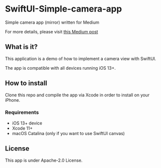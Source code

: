 # SwiftUI-Simple-camera-app
Simple camera app (mirror) written for Medium

For more details, please visit [this Medium post](https://medium.com/@gaspard.rosay/create-a-camera-app-with-swiftui-60876fcb9118)

## What is it?

This application is a demo of how to implement a camera view with SwiftUI.

The app is compatible with all devices running iOS 13+.

## How to install 

Clone this repo and compile the app via Xcode in order to install on your iPhone.

### Requirements

* iOS 13+ device 
* Xcode 11+
* macOS Catalina (only if you want to use SwiftUI canvas)

## License

This app is under Apache-2.0 License.
